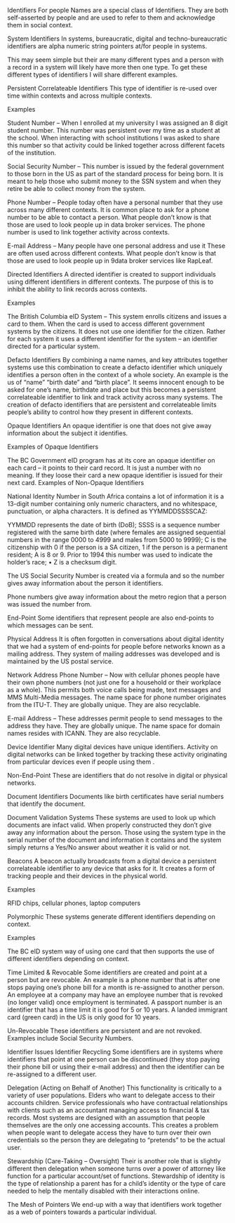 Identifiers
For people Names are a special class of Identifiers. They are both self-asserted by people and are used to refer to them and acknowledge them in social context.

System Identifiers
In systems, bureaucratic, digital and techno-bureaucratic identifiers are alpha numeric string pointers at/for people in systems.

This may seem simple but their are many different types and a person with a record in a system will likely have more then one type. To get these different types of identifiers I will share different examples.

Persistent Correlateable Identifiers
This type of identifier is re-used over time within contexts and across multiple contexts.

Examples

Student Number – When I enrolled at my university I was assigned an 8 digit student number. This number was persistent over my time as a student at the school. When interacting with school institutions I was asked to share this number so that activity could be linked together across different facets of the institution.

Social Security Number – This number is issued by the federal government to those born in the US as part of the standard process for being born. It is meant to help those who submit money to the SSN system and when they retire be able to collect money from the system.

Phone Number – People today often have a personal number that they use across many different contexts. It is common place to ask for a phone number to be able to contact a person. What people don’t know is that those are used to look people up in data broker services. The phone number is used to link together activity across contexts.

E-mail Address – Many people have one personal address and use it These are often used across different contexts. What people don’t know is that those are used to look people up in 9data broker services like RapLeaf.

Directed Identifiers
A directed identifier is created to support individuals using different identifiers in different contexts. The purpose of this is to inhibit the ability to link records across contexts.

Examples

The British Columbia eID System – This system enrolls citizens and issues a card to them. When the card is used to access different government systems by the citizens. It does not use one identifier for the citizen. Rather for each system it uses a different identifier for the system – an identifier directed for a particular system.

Defacto Identifiers
By combining a name names, and key attributes together systems use this combination to create a defacto identifier which uniquely identifies a person often in the context of a whole society. An example is the us of “name” “birth date” and “birth place”. It seems innocent enough to be asked for one’s name, birthdate and place but this becomes a persistent correlateable identifier to link and track activity across many systems. The creation of defacto identifiers that are persistent and correlateable limits people’s ability to control how they present in different contexts.

Opaque Identifiers
An opaque identifier is one that does not give away information about the subject it identifies.

Examples of Opaque Identifiers

The BC Government eID program has at its core an opaque identifier on each card – it points to their card record. It is just a number with no meaning. If they loose their card a new opaque identifier is issued for their next card.
Examples of Non-Opaque Identifiers

National Identity Number in South Africa contains a lot of information it is a 13-digit number containing only numeric characters, and no whitespace, punctuation, or alpha characters. It is defined as YYMMDDSSSSCAZ:

YYMMDD represents the date of birth (DoB);
SSSS is a sequence number registered with the same birth date (where females are assigned sequential numbers in the range 0000 to 4999 and males from 5000 to 9999);
C is the citizenship with 0 if the person is a SA citizen, 1 if the person is a permanent resident;
A is 8 or 9. Prior to 1994 this number was used to indicate the holder’s race;
• Z is a checksum digit.

The US Social Security Number is created via a formula and so the number gives away information about the person it identifiers.

Phone numbers give away information about the metro region that a person was issued the number from.

End-Point
Some identifiers that represent people are also end-points to which messages can be sent.

Physical Address
It is often forgotten in conversations about digital identity that we had a system of end-points for people before networks known as a mailing address. They system of mailing addresses was developed and is maintained by the US postal service.

Network Address
Phone Number – Now with cellular phones people have their own phone numbers (not just one for a household or their workplace as a whole). This permits both voice calls being made, text messages and MMS Multi-Media messages. The name space for phone number originates from the ITU-T. They are globally unique. They are also recyclable.

E-mail Address – These addresses permit people to send messages to the address they have. They are globally unique. The name space for domain names resides with ICANN. They are also recyclable.

Device Identifier
Many digital devices have unique identifiers. Activity on digital networks can be linked together by tracking these activity originating from particular devices even if people using them .

Non-End-Point
These are identifiers that do not resolve in digital or physical networks.

Document Identifiers
Documents like birth certificates have serial numbers that identify the document.

Document Validation Systems
These systems are used to look up which documents are infact valid. When properly constructed they don’t give away any information about the person. Those using the system type in the serial number of the document and information it contains and the system simply returns a Yes/No answer about weather it is valid or not.

Beacons
A beacon actually broadcasts from a digital device a persistent correlateable identifier to any device that asks for it. It creates a form of tracking people and their devices in the physical world.

Examples

RFID chips, cellular phones, laptop computers

Polymorphic
These systems generate different identifiers depending on context.

Examples

The BC eID system way of using one card that then supports the use of different identifiers depending on context.

Time Limited & Revocable
Some identifiers are created and point at a person but are revocable. An example is a phone number that is after one stops paying one’s phone bill for a month is re-assigned to another person. An employee at a company may have an employee number that is revoked (no longer valid) once employment is terminated. A passport number is an identifier that has a time limit it is good for 5 or 10 years. A landed immigrant card (green card) in the US is only good for 10 years.

Un-Revocable
These identifiers are persistent and are not revoked. Examples include Social Security Numbers.

Identifier Issues
Identifier Recycling
Some identifiers are in systems where identifiers that point at one person can be discontinued (they stop paying their phone bill or using their e-mail address) and then the identifier can be re-assigned to a different user.

Delegation (Acting on Behalf of Another)
This functionality is critically to a variety of user populations. Elders who want to delegate access to their accounts children. Service professionals who have contractual relationships with clients such as an accountant managing access to financial & tax records. Most systems are designed with an assumption that people themselves are the only one accessing accounts. This creates a problem when people want to delegate access they have to turn over their own credentials so the person they are delegating to “pretends” to be the actual user.

Stewardship (Care-Taking – Oversight)
Their is another role that is slightly different then delegation when someone turns over a power of attorney like function for a particular account/set of functions. Stewardship of identity is the type of relationship a parent has for a child’s identity or the type of care needed to help the mentally disabled with their interactions online.

The Mesh of Pointers
We end-up with a way that identifiers work together as a web of pointers towards a particular individual.